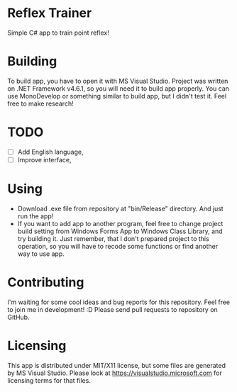 # Reflex Trainer

Simple C# app to train point reflex!

# Building

To build app, you have to open it with MS Visual Studio. Project was written on .NET Framework v4.6.1, so you will need it to build app properly. You can use MonoDevelop or something similar to build app, but I didn't test it. Feel free to make research!

# TODO

- [ ] Add English language,
- [ ] Improve interface,

# Using

- Download .exe file from repository at "bin/Release" directory. And just run the app!
- If you want to add app to another program, feel free to change project build setting from Windows Forms App to Windows Class Library, and try building it. Just remember, that I don't prepared project to this operation, so you will have to recode some functions or find another way to use app.

# Contributing

I'm waiting for some cool ideas and bug reports for this repository. Feel free to join me in development! :D Please send pull requests to repository on GitHub.

# Licensing

This app is distributed under MIT/X11 license, but some files are generated by MS Visual Studio. Please look at https://visualstudio.microsoft.com for licensing terms for that files.
